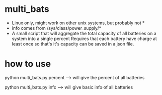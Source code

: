 # multi_bats
* Linux only, might work on other unix systems, but probably not *
* info comes from /sys/class/power_supply/* 
* A small script that will aggregate the total capacity of all batteries on a system into a single percent
Requires that each battery have charge at least once so that's it's capacity can be saved in a json file.

# how to use
python multi_bats.py percent --> will give the percent of all batteries

python multi_bats.py info    --> will give basic info of all batteries
